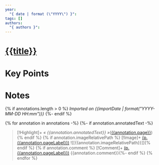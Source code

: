 ```yaml
---
year:
  "{ date | format (\"YYYY\") }": 
tags: []
authors:
  "{ authors }":
---
```

# [{{title}}]({{desktopURI}})
# Key Points

# Notes
{% if annotations.length > 0 %}
*Imported on {{importDate | format("YYYY-MM-DD HH:mm")}}*
{%- endif %}

{% for annotation in annotations -%}
{%- if annotation.annotatedText -%}
>[!Highlight]+ 
>*« {{annotation.annotatedText}} »*([{{annotation.page}}](zotero://open-pdf/library/items/{{annotation.attachment.itemKey}}?page={{annotation.page}}&annotation={{annotation.id}}))
{% endif %}
{% if annotation.imageRelativePath %}
>[!Image]+ [(p. {{annotation.pageLabel}})](zotero://open-pdf/library/items/{{annotation.attachment.itemKey}}?page={{annotation.pageLabel}}&annotation={{annotation.id}})
>![[{{annotation.imageRelativePath}}]]{% endif %}
{% if annotation.comment %}
>[!Comment]+ [(p. {{annotation.pageLabel}})](zotero://open-pdf/library/items/{{annotation.attachment.itemKey}}?page={{annotation.pageLabel}}&annotation={{annotation.id}})
>{{annotation.comment}}{%- endif %}
{% endfor %}
